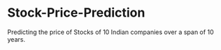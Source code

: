 # Stock-Price-Prediction
Predicting the price of Stocks of 10 Indian companies over a span of 10 years.
